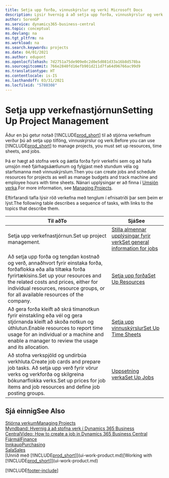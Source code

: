 ```yaml
---
title: Setja upp forða, vinnuskýrslur og verk| Microsoft Docs
description: Lýsir hvernig á að setja upp forða, vinnuskýrslur og verk til að stjórna verkefnum.
author: SorenGP
ms.service: dynamics365-business-central
ms.topic: conceptual
ms.devlang: na
ms.tgt_pltfrm: na
ms.workload: na
ms.search.keywords: projects
ms.date: 04/01/2021
ms.author: edupont
ms.openlocfilehash: 7d2751a75de909e0c2d0e5d081d33a16b8d578ba
ms.sourcegitcommit: 766e2840fd16efb901d211d7fa64d96766ac99d9
ms.translationtype: HT
ms.contentlocale: is-IS
ms.lasthandoff: 03/31/2021
ms.locfileid: "5780308"
---
```

# <a name="setting-up-project-management"></a><span data-ttu-id="9b7f0-103">Setja upp verkefnastjórnun</span><span class="sxs-lookup"><span data-stu-id="9b7f0-103">Setting Up Project Management</span></span>
<span data-ttu-id="9b7f0-104">Áður en þú getur notað [!INCLUDE[prod_short](includes/prod_short.md)] til að stjórna verkefnum verður þú að setja upp tilföng, vinnuskýrslur og verk.</span><span class="sxs-lookup"><span data-stu-id="9b7f0-104">Before you can use [!INCLUDE[prod_short](includes/prod_short.md)] to manage projects, you must set up resources, time sheets, and jobs.</span></span>

<span data-ttu-id="9b7f0-105">Þá er hægt að stofna verk og áætla forða fyrir verkefni sem og að hafa umsjón með fjárhagsáætlunum og fylgjast með stundum véla og starfsmanna með vinnuskýrslum.</span><span class="sxs-lookup"><span data-stu-id="9b7f0-105">Then you can create jobs and schedule resources for projects as well as manage budgets and track machine and employee hours with time sheets.</span></span> <span data-ttu-id="9b7f0-106">Nánari upplýsingar er að finna í [Umsjón verka](projects-manage-projects.md).</span><span class="sxs-lookup"><span data-stu-id="9b7f0-106">For more information, see [Managing Projects](projects-manage-projects.md).</span></span>  

<span data-ttu-id="9b7f0-107">Eftirfarandi tafla lýsir röð verkefna með tenglum í efnisatriði þar sem þeim er lýst.</span><span class="sxs-lookup"><span data-stu-id="9b7f0-107">The following table describes a sequence of tasks, with links to the topics that describe them.</span></span>

| <span data-ttu-id="9b7f0-108">Til að</span><span class="sxs-lookup"><span data-stu-id="9b7f0-108">To</span></span> | <span data-ttu-id="9b7f0-109">Sjá</span><span class="sxs-lookup"><span data-stu-id="9b7f0-109">See</span></span> |
| --- | --- |
| <span data-ttu-id="9b7f0-110">Setja upp verkefnastjórnun.</span><span class="sxs-lookup"><span data-stu-id="9b7f0-110">Set up project management.</span></span>|[<span data-ttu-id="9b7f0-111">Stilla almennar upplýsingar fyrir verk</span><span class="sxs-lookup"><span data-stu-id="9b7f0-111">Set general information for jobs</span></span>](projects-how-setup-jobs.md#to-set-general-information-for-jobs)|
| <span data-ttu-id="9b7f0-112">Að setja upp forða og tengdan kostnað og verð, annaðhvort fyrir einstaka forða, forðaflokka eða alla tiltæka forða fyrirtækisins.</span><span class="sxs-lookup"><span data-stu-id="9b7f0-112">Set up your resources and the related costs and prices, either for individual resources, resource groups, or for all available resources of the company.</span></span> |[<span data-ttu-id="9b7f0-113">Setja upp forða</span><span class="sxs-lookup"><span data-stu-id="9b7f0-113">Set Up Resources</span></span>](projects-how-setup-resources.md) |
| <span data-ttu-id="9b7f0-114">Að gera forða kleift að skrá tímanotkun fyrir einstakling eða vél og gera stjórnanda kleift að skoða notkun og úthlutun.</span><span class="sxs-lookup"><span data-stu-id="9b7f0-114">Enable resources to report time usage for an individual or a machine and enable a manager to review the usage and its allocation.</span></span> |[<span data-ttu-id="9b7f0-115">Setja upp vinnuskýrslur</span><span class="sxs-lookup"><span data-stu-id="9b7f0-115">Set Up Time Sheets</span></span>](projects-how-setup-time-sheets.md) |
| <span data-ttu-id="9b7f0-116">Að stofna verkspjöld og undirbúa verkhluta.</span><span class="sxs-lookup"><span data-stu-id="9b7f0-116">Create job cards and prepare job tasks.</span></span> <span data-ttu-id="9b7f0-117">Að setja upp verð fyrir vörur verks og verkforða og skilgreina bókunarflokka verks.</span><span class="sxs-lookup"><span data-stu-id="9b7f0-117">Set up prices for job items and job resources and define job posting groups.</span></span> |[<span data-ttu-id="9b7f0-118">Uppsetning verka</span><span class="sxs-lookup"><span data-stu-id="9b7f0-118">Set Up Jobs</span></span>](projects-how-setup-jobs.md) |

## <a name="see-also"></a><span data-ttu-id="9b7f0-119">Sjá einnig</span><span class="sxs-lookup"><span data-stu-id="9b7f0-119">See Also</span></span>

[<span data-ttu-id="9b7f0-120">Stjórna verkum</span><span class="sxs-lookup"><span data-stu-id="9b7f0-120">Managing Projects</span></span>](projects-manage-projects.md)  
[<span data-ttu-id="9b7f0-121">Myndband: Hvernig á að stofna verk í Dynamics 365 Business Central</span><span class="sxs-lookup"><span data-stu-id="9b7f0-121">Video: How to create a job in Dynamics 365 Business Central</span></span>](https://www.youtube.com/watch?v=VqaPWr7BWmw)  
[<span data-ttu-id="9b7f0-122">Fjármál</span><span class="sxs-lookup"><span data-stu-id="9b7f0-122">Finance</span></span>](finance.md)  
[<span data-ttu-id="9b7f0-123">Innkaup</span><span class="sxs-lookup"><span data-stu-id="9b7f0-123">Purchasing</span></span>](purchasing-manage-purchasing.md)  
[<span data-ttu-id="9b7f0-124">Sala</span><span class="sxs-lookup"><span data-stu-id="9b7f0-124">Sales</span></span>](sales-manage-sales.md)  
<span data-ttu-id="9b7f0-125">[Unnið með [!INCLUDE[prod_short](includes/prod_short.md)]](ui-work-product.md)</span><span class="sxs-lookup"><span data-stu-id="9b7f0-125">[Working with [!INCLUDE[prod_short](includes/prod_short.md)]](ui-work-product.md)</span></span>  


[!INCLUDE[footer-include](includes/footer-banner.md)]